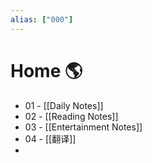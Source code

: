 ```yaml
---
alias: ["000"]
---
```

# Home 🌎

- 01 - [[Daily Notes]]
- 02 - [[Reading Notes]]
- 03 - [[Entertainment Notes]]
- 04 - [[翻译]]
- 

